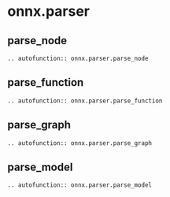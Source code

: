 # onnx.parser

## parse_node

```{eval-rst}
.. autofunction:: onnx.parser.parse_node
```

## parse_function

```{eval-rst}
.. autofunction:: onnx.parser.parse_function
```

## parse_graph

```{eval-rst}
.. autofunction:: onnx.parser.parse_graph
```

## parse_model

```{eval-rst}
.. autofunction:: onnx.parser.parse_model
```
